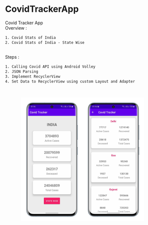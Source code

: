 # CovidTrackerApp
Covid Tracker App 
<br>Overview : 

    1. Covid Stats of India 
    2. Covid Stats of India - State Wise
<br>Steps : 

    1. Calling Covid API using Android Volley
    2. JSON Parsing
    3. Implement RecyclerView
    4. Set Data to RecyclerView using custom Layout and Adapter
<br><p align="center">
  <img src="https://github.com/aditya3901/CovidTrackerApp/blob/master/p1.png" width="200" height="400" /><img src="https://github.com/aditya3901/CovidTrackerApp/blob/master/p2.png" width="200" height="400" />
</p>
